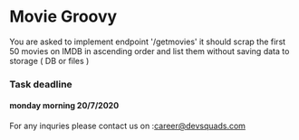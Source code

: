# Movie Groovy

You are asked to implement endpoint '/getmovies' it should scrap the first 50 movies on IMDB in ascending order and list them without saving data to storage ( DB or files )

### Task deadline 
  #### monday morning 20/7/2020
For any inquries please contact us on :career@devsquads.com  
